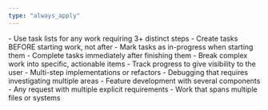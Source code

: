 ```yaml
---
type: "always_apply"
---
```


<task-management>
<rules>
- Use task lists for any work requiring 3+ distinct steps
- Create tasks BEFORE starting work, not after
- Mark tasks as in-progress when starting them
- Complete tasks immediately after finishing them
- Break complex work into specific, actionable items
- Track progress to give visibility to the user
</rules>
<when-to-use>
- Multi-step implementations or refactors
- Debugging that requires investigating multiple areas
- Feature development with several components
- Any request with multiple explicit requirements
- Work that spans multiple files or systems
</when-to-use>
</task-management>
